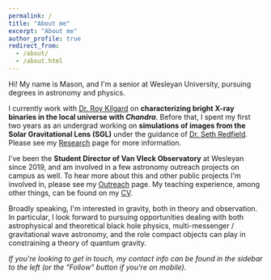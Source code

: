 ```yaml
---
permalink: /
title: "About me"
excerpt: "About me"
author_profile: true
redirect_from: 
  - /about/
  - /about.html
---
```


Hi! My name is Mason, and I'm a senior at Wesleyan University, pursuing degrees in astronomy and physics.

I currently work with [Dr. Roy Kilgard](http://rkilgard.faculty.wesleyan.edu/) on **characterizing bright X-ray binaries in the local universe with _Chandra_**. Before that, I spent my first two years as an undergrad working on **simulations of images from the Solar Gravitational Lens (SGL)** under the guidance of [Dr. Seth Redfield](https://sethredfield.wescreates.wesleyan.edu/). Please see my [Research](mvtea.github.io/research) page for more information.

I've been the **Student Director of Van Vleck Observatory** at Wesleyan since 2019, and am involved in a few astronomy outreach projects on campus as well. To hear more about this and other public projects I'm involved in, please see my [Outreach](mvtea.github.io/outreach) page. My teaching experience, among other things, can be found on my [CV](mvtea.github.io/cv).

Broadly speaking, I'm interested in gravity, both in theory and observation. In particular, I look forward to pursuing opportunities dealing with both astrophysical and theoretical black hole physics, multi-messenger / gravitational wave astronomy, and the role compact objects can play in constraining a theory of quantum gravity.

*If you're looking to get in touch, my contact info can be found in the sidebar to the left (or the "Follow" button if you're on mobile).*
